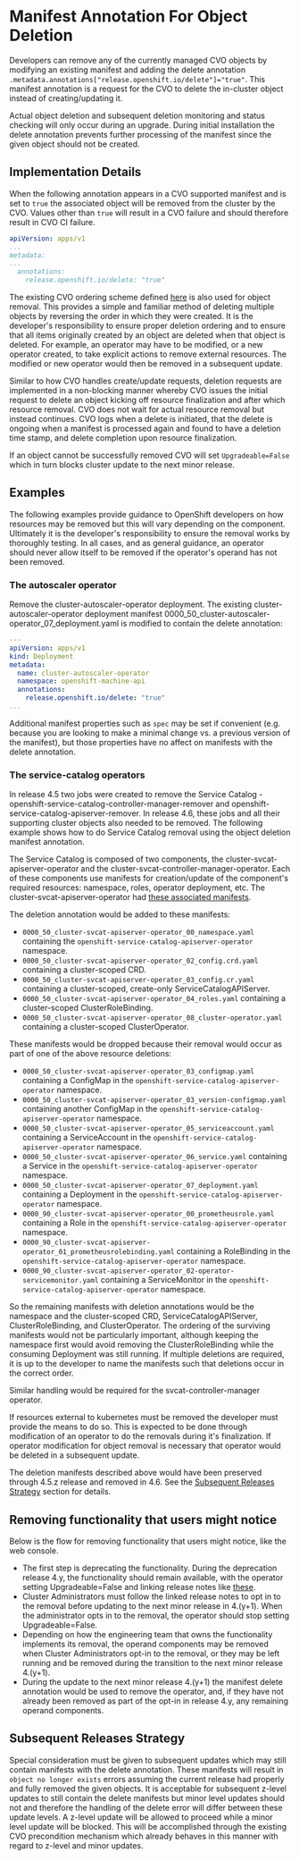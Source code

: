 # Manifest Annotation For Object Deletion

Developers can remove any of the currently managed CVO objects by modifying an existing manifest and adding the delete annotation `.metadata.annotations["release.openshift.io/delete"]="true"`. This manifest annotation is a request for the CVO to delete the in-cluster object instead of creating/updating it.

Actual object deletion and subsequent deletion monitoring and status checking will only occur during an upgrade. During initial installation the delete annotation prevents further processing of the manifest since the given object should not be created.

## Implementation Details

When the following annotation appears in a CVO supported manifest and is set to `true` the associated object will be removed from the cluster by the CVO.
Values other than `true` will result in a CVO failure and should therefore result in CVO CI failure.
```yaml
apiVersion: apps/v1
...
metadata:
...
  annotations:
    release.openshift.io/delete: "true"
```
The existing CVO ordering scheme defined [here](operators.md) is also used for object removal. This provides a simple and familiar method of deleting multiple objects by reversing the order in which they were created. It is the developer's responsibility to ensure proper deletion ordering and to ensure that all items originally created by an object are deleted when that object is deleted. For example, an operator may have to be modified, or a new operator created, to take explicit actions to remove external resources. The modified or new operator would then be removed in a subsequent update.

Similar to how CVO handles create/update requests, deletion requests are implemented in a non-blocking manner whereby CVO issues the initial request to delete an object kicking off resource finalization and after which resource removal. CVO does not wait for actual resource removal but instead continues. CVO logs when a delete is initiated, that the delete is ongoing when a manifest is processed again and found to have a deletion time stamp, and delete completion upon resource finalization.

If an object cannot be successfully removed CVO will set `Upgradeable=False` which in turn blocks cluster update to the next minor release.

## Examples

The following examples provide guidance to OpenShift developers on how resources may be removed but this will vary depending on the component.
Ultimately it is the developer's responsibility to ensure the removal works by thoroughly testing.
In all cases, and as general guidance, an operator should never allow itself to be removed if the operator's operand has not been removed.

### The autoscaler operator

Remove the cluster-autoscaler-operator deployment.
The existing cluster-autoscaler-operator deployment manifest 0000_50_cluster-autoscaler-operator_07_deployment.yaml is modified to contain the delete annotation:
```yaml
---
apiVersion: apps/v1
kind: Deployment
metadata:
  name: cluster-autoscaler-operator
  namespace: openshift-machine-api
  annotations:
    release.openshift.io/delete: "true"
...
```
Additional manifest properties such as `spec` may be set if convenient (e.g. because you are looking to make a minimal change vs. a previous version of the manifest), but those properties have no affect on manifests with the delete annotation.

### The service-catalog operators

In release 4.5 two jobs were created to remove the Service Catalog - openshift-service-catalog-controller-manager-remover and openshift-service-catalog-apiserver-remover.
In release 4.6, these jobs and all their supporting cluster objects also needed to be removed.
The following example shows how to do Service Catalog removal using the object deletion manifest annotation.

The Service Catalog is composed of two components, the cluster-svcat-apiserver-operator and the cluster-svcat-controller-manager-operator.
Each of these components use manifests for creation/update of the component's required resources: namespace, roles, operator deployment, etc.
The cluster-svcat-apiserver-operator had [these associated manifests][svcat-apiserver-4.4-manifests].

The deletion annotation would be added to these manifests:

* `0000_50_cluster-svcat-apiserver-operator_00_namespace.yaml` containing the `openshift-service-catalog-apiserver-operator` namespace.
* `0000_50_cluster-svcat-apiserver-operator_02_config.crd.yaml` containing a cluster-scoped CRD.
* `0000_50_cluster-svcat-apiserver-operator_03_config.cr.yaml` containing a cluster-scoped, create-only ServiceCatalogAPIServer.
* `0000_50_cluster-svcat-apiserver-operator_04_roles.yaml` containing a cluster-scoped ClusterRoleBinding.
* `0000_50_cluster-svcat-apiserver-operator_08_cluster-operator.yaml` containing a cluster-scoped ClusterOperator.

These manifests would be dropped because their removal would occur as part of one of the above resource deletions:

* `0000_50_cluster-svcat-apiserver-operator_03_configmap.yaml` containing a ConfigMap in the `openshift-service-catalog-apiserver-operator` namespace.
* `0000_50_cluster-svcat-apiserver-operator_03_version-configmap.yaml` containing another ConfigMap in the `openshift-service-catalog-apiserver-operator` namespace.
* `0000_50_cluster-svcat-apiserver-operator_05_serviceaccount.yaml` containing a ServiceAccount in the `openshift-service-catalog-apiserver-operator` namespace.
* `0000_50_cluster-svcat-apiserver-operator_06_service.yaml` containing a Service in the `openshift-service-catalog-apiserver-operator` namespace.
* `0000_50_cluster-svcat-apiserver-operator_07_deployment.yaml` containing a Deployment in the `openshift-service-catalog-apiserver-operator` namespace.
* `0000_90_cluster-svcat-apiserver-operator_00_prometheusrole.yaml` containing a Role in the `openshift-service-catalog-apiserver-operator` namespace.
* `0000_90_cluster-svcat-apiserver-operator_01_prometheusrolebinding.yaml` containing a RoleBinding in the `openshift-service-catalog-apiserver-operator` namespace.
* `0000_90_cluster-svcat-apiserver-operator_02-operator-servicemonitor.yaml` containing a ServiceMonitor in the `openshift-service-catalog-apiserver-operator` namespace.

So the remaining manifests with deletion annotations would be the namespace and the cluster-scoped CRD, ServiceCatalogAPIServer, ClusterRoleBinding, and ClusterOperator.
The ordering of the surviving manifests would not be particularly important, although keeping the namespace first would avoid removing the ClusterRoleBinding while the consuming Deployment was still running.
If multiple deletions are required, it is up to the developer to name the manifests such that deletions occur in the correct order.

Similar handling would be required for the svcat-controller-manager operator.

If resources external to kubernetes must be removed the developer must provide the means to do so.
This is expected to be done through modification of an operator to do the removals during it's finalization.
If operator modification for object removal is necessary that operator would be deleted in a subsequent update.

The deletion manifests described above would have been preserved through 4.5.z release and removed in 4.6.
See the [Subsequent Releases Strategy](#subsequent-releases-strategy) section for details.

## Removing functionality that users might notice

Below is the flow for removing functionality that users might notice, like the web console.

* The first step is deprecating the functionality.
    During the deprecation release 4.y, the functionality should remain available, with the operator setting Upgradeable=False and linking release notes like [these][deprecated-marketplace-apis].
* Cluster Administrators must follow the linked release notes to opt in to the removal before updating to the next minor release in 4.(y+1).
    When the administrator opts in to the removal, the operator should stop setting Upgradeable=False.
* Depending on how the engineering team that owns the functionality implements its removal, the operand components may be removed when Cluster Administrators opt-in to the removal, or they may be left running and be removed during the transition to the next minor release 4.(y+1).
* During the update to the next minor release 4.(y+1) the manifest delete annotation would be used to remove the operator, and, if they have not already been removed as part of the opt-in in release 4.y, any remaining operand components.

## Subsequent Releases Strategy

Special consideration must be given to subsequent updates which may still contain manifests with the delete annotation.
These manifests will result in `object no longer exists` errors assuming the current release had properly and fully removed the given objects.
It is acceptable for subsequent z-level updates to still contain the delete manifests but minor level updates should not and therefore the handling of the delete error will differ between these update levels.
A z-level update will be allowed to proceed while a minor level update will be blocked.
This will be accomplished through the existing CVO precondition mechanism which already behaves in this manner with regard to z-level and minor updates.

[svcat-apiserver-4.4-manifests]: https://github.com/openshift/cluster-svcat-apiserver-operator/tree/aa7927fbfe8bf165c5b84167b7c3f5d9cb394e14/manifests
[deprecated-marketplace-apis]: https://docs.openshift.com/container-platform/4.4/release_notes/ocp-4-4-release-notes.html#ocp-4-4-marketplace-apis-deprecated
